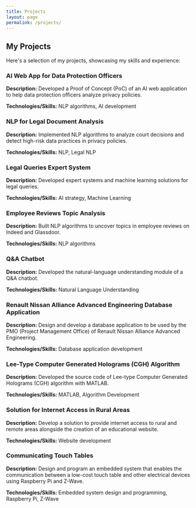 ```yaml
---
title: Projects
layout: page
permalink: /projects/
---
```


## My Projects

Here's a selection of my projects, showcasing my skills and experience:

### AI Web App for Data Protection Officers

**Description:** Developed a Proof of Concept (PoC) of an AI web application to help data protection officers analyze privacy policies.

**Technologies/Skills:** NLP algorithms, AI development

### NLP for Legal Document Analysis

**Description:** Implemented NLP algorithms to analyze court decisions and detect high-risk data practices in privacy policies.

**Technologies/Skills:** NLP, Legal NLP

### Legal Queries Expert System

**Description:** Developed expert systems and machine learning solutions for legal queries.

**Technologies/Skills:** AI strategy, Machine Learning

### Employee Reviews Topic Analysis

**Description:** Built NLP algorithms to uncover topics in employee reviews on Indeed and Glassdoor.

**Technologies/Skills:** NLP algorithms

### Q&A Chatbot

**Description:** Developed the natural-language understanding module of a Q&A chatbot.

**Technologies/Skills:** Natural Language Understanding

### Renault Nissan Alliance Advanced Engineering Database Application

**Description:** Design and develop a database application to be used by the PMO (Project Management Office) of Renault Nissan Alliance Advanced Engineering.

**Technologies/Skills:** Database application development

### Lee-Type Computer Generated Holograms (CGH) Algorithm

**Description:** Developed the source code of Lee-type Computer Generated Holograms (CGH) algorithm with MATLAB.

**Technologies/Skills:** MATLAB, Algorithm Development

### Solution for Internet Access in Rural Areas

**Description:** Develop a solution to provide internet access to rural and remote areas alongside the creation of an educational website.

**Technologies/Skills:** Website development

### Communicating Touch Tables

**Description:** Design and program an embedded system that enables the communication between a low-cost touch table and other electrical devices using Raspberry Pi and Z-Wave.

**Technologies/Skills:** Embedded system design and programming, Raspberry Pi, Z-Wave